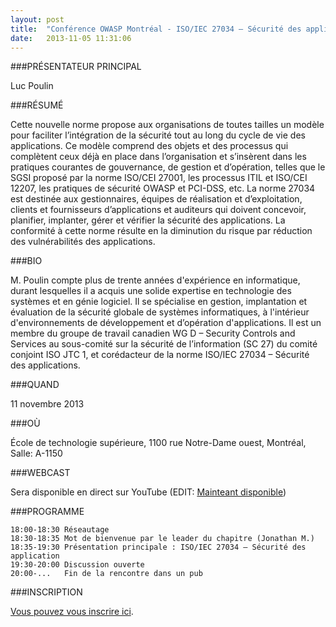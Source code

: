 ```yaml
---
layout: post
title:  "Conférence OWASP Montréal - ISO/IEC 27034 – Sécurité des applications"
date:   2013-11-05 11:31:06
---
```


###PRÉSENTATEUR PRINCIPAL

Luc Poulin

###RÉSUMÉ

Cette nouvelle norme propose aux organisations de toutes tailles un modèle pour faciliter l’intégration de la sécurité tout au long du cycle de vie des applications. Ce modèle comprend des objets et des processus qui complètent ceux déjà en place dans l’organisation et s’insèrent dans les pratiques courantes de gouvernance, de gestion et d’opération, telles que le SGSI proposé par la norme ISO/CEI 27001, les processus ITIL et ISO/CEI 12207, les pratiques de sécurité OWASP et PCI-DSS, etc. La norme 27034 est destinée aux gestionnaires, équipes de réalisation et d’exploitation, clients et fournisseurs d’applications et auditeurs qui doivent concevoir, planifier, implanter, gérer et vérifier la sécurité des applications. La conformité à cette norme résulte en la diminution du risque par réduction des vulnérabilités des applications.

###BIO

M. Poulin compte plus de trente années d'expérience en informatique, durant lesquelles il a acquis une solide expertise en technologie des systèmes et en génie logiciel. Il se spécialise en gestion, implantation et évaluation de la sécurité globale de systèmes informatiques, à l'intérieur d'environnements de développement et d’opération d'applications. Il est un membre du groupe de travail canadien WG D – Security Controls and Services au sous-comité sur la sécurité de l’information (SC 27) du comité conjoint ISO JTC 1, et corédacteur de la norme ISO/IEC 27034 – Sécurité des applications.

###QUAND

11 novembre 2013

###OÙ

École de technologie supérieure, 1100 rue Notre-Dame ouest, Montréal, Salle: A-1150

###WEBCAST

Sera disponible en direct sur YouTube (EDIT: [Mainteant disponible](http://www.youtube.com/watch?v=AAHG_oB9iEU))

###PROGRAMME

```
18:00-18:30 Réseautage
18:30-18:35 Mot de bienvenue par le leader du chapitre (Jonathan M.)
18:35-19:30 Présentation principale : ISO/IEC 27034 – Sécurité des application
19:30-20:00 Discussion ouverte
20:00-...   Fin de la rencontre dans un pub
```

###INSCRIPTION

[Vous pouvez vous inscrire ici](http://www.eventbrite.ca/event/9006250939).

